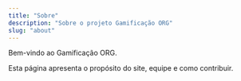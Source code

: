 ```yaml
---
title: "Sobre"
description: "Sobre o projeto Gamificação ORG"
slug: "about"
---
```


Bem-vindo ao Gamificação ORG.

Esta página apresenta o propósito do site, equipe e como contribuir.

